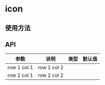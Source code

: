 # icon

## 使用方法

## API

参数 |说明 | 类型 | 默认值
---|--- |--- |--- 
row 1 col 1 | row 1 col 2 | |
row 2 col 1 | row 2 col 2 | |